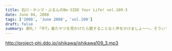 ```yaml
---
title: 石川・ホンマ・ぶるんのBe-SIDE Your Life! vol.109-3
date: June 04, 2008
tags: ['2008', 'June 2008', 'vol.109']
draft: false
summary: 御礼！「平T」着たヤツを見かけたら臆することなく声をかけましょ〜〜。そういうNAMAEは・・・町中やカイシャで見かけたら臆している！！こりゃいかん。NAMAE
---
```


http://project-phi.ddo.jp/ishikawa/ishikawa109_3.mp3
